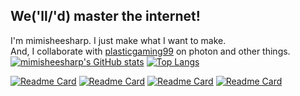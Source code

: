 ## We('ll/'d) master the internet!
I'm mimisheesharp. I just make what I want to make.  
And, I collaborate with [plasticgaming99](https://github.com/plasticgaming99) on photon and other things.  
[![mimisheesharp's GitHub stats](https://github-readme-stats.vercel.app/api?username=mimisheesharp&show_icons=true&theme=tokyonight&bg_color=30,1d2075,904e95)](https://github.com/anuraghazra/github-readme-stats)
[![Top Langs](https://github-readme-stats.vercel.app/api/top-langs/?username=mimisheesharp&theme=tokyonight&bg_color=30,1d2075,904e95)](https://github.com/anuraghazra/github-readme-stats)


[![Readme Card](https://github-readme-stats.vercel.app/api/pin/?username=mimisheesharp&repo=icyshell&show_owner=true&theme=tokyonight&bg_color=30,1d2075,904e95)](https://github.com/mimisheesharp/icyshell)
[![Readme Card](https://github-readme-stats.vercel.app/api/pin/?username=mimisheesharp&repo=logic-mc&show_owner=true&theme=tokyonight&bg_color=30,1d2075,904e95)](https://github.com/mimisheesharp/logic-mc)
[![Readme Card](https://github-readme-stats.vercel.app/api/pin/?username=plasticgaming99&repo=photon&show_owner=true&theme=tokyonight&bg_color=30,1d2075,904e95)](https://github.com/plasticgaming99)
[![Readme Card](https://github-readme-stats.vercel.app/api/pin/?username=photon-text&repo=photon-docs&show_owner=true&theme=tokyonight&bg_color=30,1d2075,904e95)](https://github.com/photon-text/photon-docs)
